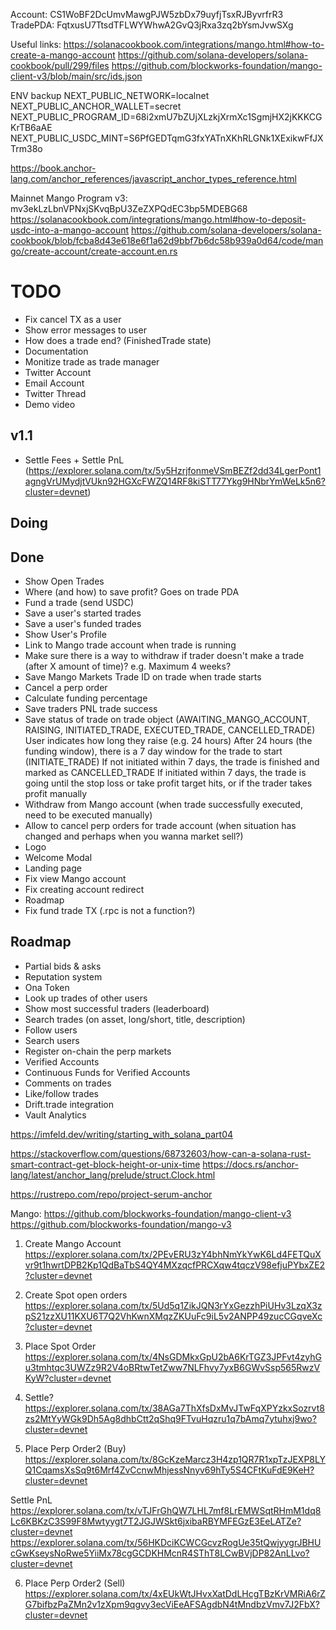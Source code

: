
Account: CS1WoBF2DcUmvMawgPJW5zbDx79uyfjTsxRJByvrfrR3
TradePDA: FqtxusU7TtsdTFLWYWhwA2GvQ3jRxa3zq2bYsmJvwSXg



Useful links:
https://solanacookbook.com/integrations/mango.html#how-to-create-a-mango-account
https://github.com/solana-developers/solana-cookbook/pull/299/files
https://github.com/blockworks-foundation/mango-client-v3/blob/main/src/ids.json

ENV backup
NEXT_PUBLIC_NETWORK=localnet
NEXT_PUBLIC_ANCHOR_WALLET=secret
NEXT_PUBLIC_PROGRAM_ID=68i2xmU7bZUjXLzkjXrmXc1SgmjHX2jKKKCGKrTB6aAE
NEXT_PUBLIC_USDC_MINT=S6PfGEDTqmG3fxYATnXKhRLGNk1XExikwFfJXTrm38o


https://book.anchor-lang.com/anchor_references/javascript_anchor_types_reference.html


Mainnet Mango Program v3: mv3ekLzLbnVPNxjSKvqBpU3ZeZXPQdEC3bp5MDEBG68
https://solanacookbook.com/integrations/mango.html#how-to-deposit-usdc-into-a-mango-account
https://github.com/solana-developers/solana-cookbook/blob/fcba8d43e618e6f1a62d9bbf7b6dc58b939a0d64/code/mango/create-account/create-account.en.rs

# TODO
- Fix cancel TX as a user
- Show error messages to user
- How does a trade end? (FinishedTrade state)
- Documentation
- Monitize trade as trade manager
- Twitter Account
- Email Account
- Twitter Thread
- Demo video

## v1.1
- Settle Fees + Settle PnL (https://explorer.solana.com/tx/5y5HzrjfonmeVSmBEZf2dd34LgerPont1agngVrUMydjtVUkn92HGXcFWZQ14RF8kiSTT77Ykg9HNbrYmWeLk5n6?cluster=devnet)

## Doing


## Done
- Show Open Trades
- Where (and how) to save profit? Goes on trade PDA
- Fund a trade (send USDC)
- Save a user's started trades
- Save a user's funded trades
- Show User's Profile
- Link to Mango trade account when trade is running
- Make sure there is a way to withdraw if trader doesn't make a trade (after X amount of time)? e.g. Maximum 4 weeks?
- Save Mango Markets Trade ID on trade when trade starts
- Cancel a perp order
- Calculate funding percentage
- Save traders PNL trade success
- Save status of trade on trade object (AWAITING_MANGO_ACCOUNT, RAISING, INITIATED_TRADE, EXECUTED_TRADE, CANCELLED_TRADE)
  User indicates how long they raise (e.g. 24 hours)
  After 24 hours (the funding window), there is a 7 day window for the trade to start (INITIATE_TRADE)
  If not initiated within 7 days, the trade is finished and marked as CANCELLED_TRADE
  If initiated within 7 days, the trade is going until the stop loss or take profit target hits, or if the trader takes profit manually
- Withdraw from Mango account (when trade successfully executed, need to be executed manually)
- Allow to cancel perp orders for trade account (when situation has changed and perhaps when you wanna market sell?)
- Logo
- Welcome Modal
- Landing page
- Fix view Mango account
- Fix creating account redirect
- Roadmap
- Fix fund trade TX (.rpc is not a function?)

## Roadmap
- Partial bids & asks
- Reputation system
- Ona Token
- Look up trades of other users
- Show most successful traders (leaderboard)
- Search trades (on asset, long/short, title, description)
- Follow users
- Search users
- Register on-chain the perp markets
- Verified Accounts
- Continuous Funds for Verified Accounts
- Comments on trades
- Like/follow trades
- Drift.trade integration
- Vault Analytics


https://imfeld.dev/writing/starting_with_solana_part04

https://stackoverflow.com/questions/68732603/how-can-a-solana-rust-smart-contract-get-block-height-or-unix-time
https://docs.rs/anchor-lang/latest/anchor_lang/prelude/struct.Clock.html


https://rustrepo.com/repo/project-serum-anchor


Mango:
https://github.com/blockworks-foundation/mango-client-v3
https://github.com/blockworks-foundation/mango-v3

1. Create Mango Account
https://explorer.solana.com/tx/2PEvERU3zY4bhNmYkYwK6Ld4FETQuXvr9t1hwrtDPB2Kp1QdBaTbS4QY4MXzqcfPRCXqw4tqczV98efjuPYbxZE2?cluster=devnet

2. Create Spot open orders
https://explorer.solana.com/tx/5Ud5q1ZikJQN3rYxGezzhPiUHv3LzqX3zpS21zzXU11KXU6T7Q2VhKwnXMqzZKUuFc9iL5v2ANPP49zucCGqveXc?cluster=devnet

3. Place Spot Order
https://explorer.solana.com/tx/4NsGDMkxGpU2bA6KrTGZ3JPFvt4zyhGu3tmhtqc3UWZz9R2V4oBRtwTetZww7NLFhvy7yxB6GWvSsp565RwzVKyW?cluster=devnet

4. Settle?
https://explorer.solana.com/tx/38AGa7ThXfsDxMvJTwFqXPYzkxSozrvt8zs2MtYyWGk9Dh5Ag8dhbCtt2qShq9FTvuHqzru1q7bAmq7ytuhxj9wo?cluster=devnet

5. Place Perp Order2 (Buy)
https://explorer.solana.com/tx/8GcKzeMarcz3H4zp1QR7R1xpTzJEXP8LYQ1CqamsXsSq9t6Mrf4ZvCcnwMhjessNnyv69hTy5S4CFtKuFdE9KeH?cluster=devnet

Settle PnL
https://explorer.solana.com/tx/vTJFrGhQW7LHL7mf8LrEMWSqtRHmM1dq8Lc6KBKzC3S99F8Mwtyygt7T2JGJWSkt6jxibaRBYMFEGzE3EeLATZe?cluster=devnet
https://explorer.solana.com/tx/56HKDciKCWCGcvzRogUe35tQwjyygrJBHUcGwKseysNoRwe5YiiMx78cgGCDKHMcnR4SThT8LCwBVjDP82AnLLvo?cluster=devnet

6. Place Perp Order2 (Sell)
https://explorer.solana.com/tx/4xEUkWtJHvxXatDdLHcgTBzKrVMRiA6rZG7bifbzPaZMn2v1zXpm9qgvy3ecViEeAFSAgdbN4tMndbzVmv7J2FbX?cluster=devnet




